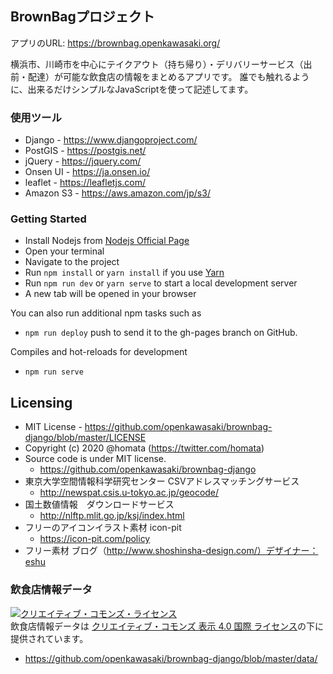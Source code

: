 BrownBagプロジェクト
-------

アプリのURL: <https://brownbag.openkawasaki.org/>

横浜市、川崎市を中心にテイクアウト（持ち帰り）・デリバリーサービス（出前・配達）が可能な飲食店の情報をまとめるアプリです。
誰でも触れるように、出来るだけシンプルなJavaScriptを使って記述してます。

### 使用ツール
* Django - <https://www.djangoproject.com/>
* PostGIS - <https://postgis.net/>
* jQuery - <https://jquery.com/>
* Onsen UI - <https://ja.onsen.io/>
* leaflet - <https://leafletjs.com/>
* Amazon S3 - <https://aws.amazon.com/jp/s3/>

### Getting Started
- Install Nodejs from [Nodejs Official Page](https://nodejs.org/en/)
- Open your terminal
- Navigate to the project
- Run `npm install` or `yarn install` if you use [Yarn](https://yarnpkg.com/en/)
- Run `npm run dev` or `yarn serve` to start a local development server
- A new tab will be opened in your browser

You can also run additional npm tasks such as
- `npm run deploy` push to send it to the gh-pages branch on GitHub.

Compiles and hot-reloads for development
- `npm run serve`

## Licensing
* MIT License - https://github.com/openkawasaki/brownbag-django/blob/master/LICENSE
* Copyright (c) 2020 @homata (https://twitter.com/homata)
* Source code is under MIT license.
    - <https://github.com/openkawasaki/brownbag-django>
* 東京大学空間情報科学研究センター CSVアドレスマッチングサービス
    - <http://newspat.csis.u-tokyo.ac.jp/geocode/>
* 国土数値情報　ダウンロードサービス
    - <http://nlftp.mlit.go.jp/ksj/index.html>
* フリーのアイコンイラスト素材 icon-pit
    - <https://icon-pit.com/policy>
* フリー素材 ブログ（http://www.shoshinsha-design.com/）デザイナー：eshu


### 飲食店情報データ

<a rel="license" href="http://creativecommons.org/licenses/by/4.0/"><img alt="クリエイティブ・コモンズ・ライセンス" style="border-width:0" src="https://i.creativecommons.org/l/by/4.0/88x31.png" /></a><br />飲食店情報データは <a rel="license" href="http://creativecommons.org/licenses/by/4.0/">クリエイティブ・コモンズ 表示 4.0 国際 ライセンス</a>の下に提供されています。

- https://github.com/openkawasaki/brownbag-django/blob/master/data/





    
